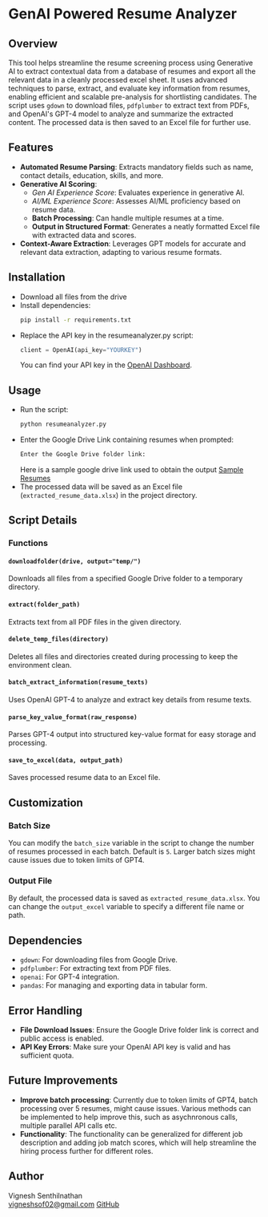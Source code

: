 ﻿# GenAI Powered Resume Analyzer

## Overview
This tool helps streamline the resume screening process using Generative AI to extract contextual data from a database of resumes and export all the relevant data in a cleanly processed excel sheet. It uses advanced techniques to parse, extract, and evaluate key information from resumes, enabling efficient and scalable pre-analysis for shortlisting candidates. The script uses `gdown` to download files, `pdfplumber` to extract text from PDFs, and OpenAI's GPT-4 model to analyze and summarize the extracted content. The processed data is then saved to an Excel file for further use.

## Features 
- **Automated Resume Parsing**: Extracts mandatory fields such as name, contact details, education, skills, and more.
- **Generative AI Scoring**:
  - *Gen AI Experience Score*: Evaluates experience in generative AI.
  - *AI/ML Experience Score*: Assesses AI/ML proficiency based on resume data.
  - **Batch Processing**: Can handle multiple resumes at a time. 
  - **Output in Structured Format**: Generates a neatly formatted Excel file with extracted data and scores.
- **Context-Aware Extraction**: Leverages GPT models for accurate and relevant data extraction, adapting to various resume formats.

## Installation
- Download all files from the drive
- Install dependencies:
	```bash
    pip install -r requirements.txt
    ```
- Replace the API key in the resumeanalyzer.py script: 
    ```python
    client = OpenAI(api_key="YOURKEY")
    ```
    You can find your API key in the [OpenAI Dashboard](https://platform.openai.com/).

## Usage
- Run the script:
    ```bash
    python resumeanalyzer.py
    ```
- Enter the Google Drive Link containing resumes when prompted:
    ```bash
    Enter the Google Drive folder link:
    ```
    Here is a sample google drive link used to obtain the output [Sample Resumes](https://drive.google.com/drive/folders/1XssD2tFQ_oQH1cm_Gjzcj8-NS5rIVoSI?usp=drive_link)
- The processed data will be saved as an Excel file (`extracted_resume_data.xlsx`) in the project directory.

## Script Details

### Functions
#### `downloadfolder(drive, output="temp/")`

Downloads all files from a specified Google Drive folder to a temporary directory.

#### `extract(folder_path)`

Extracts text from all PDF files in the given directory.

#### `delete_temp_files(directory)`

Deletes all files and directories created during processing to keep the environment clean.

#### `batch_extract_information(resume_texts)`

Uses OpenAI GPT-4 to analyze and extract key details from resume texts.

#### `parse_key_value_format(raw_response)`

Parses GPT-4 output into structured key-value format for easy storage and processing.

#### `save_to_excel(data, output_path)`

Saves processed resume data to an Excel file.

## Customization

### Batch Size

You can modify the `batch_size` variable in the script to change the number of resumes processed in each batch. Default is `5`. Larger batch sizes might cause issues due to token limits of GPT4. 

### Output File

By default, the processed data is saved as `extracted_resume_data.xlsx`. You can change the `output_excel` variable to specify a different file name or path.

## Dependencies

-   `gdown`: For downloading files from Google Drive.
-   `pdfplumber`: For extracting text from PDF files.
-   `openai`: For GPT-4 integration.
-   `pandas`: For managing and exporting data in tabular form.

## Error Handling

-   **File Download Issues**: Ensure the Google Drive folder link is correct and public access is enabled.
-   **API Key Errors**: Make sure your OpenAI API key is valid and has sufficient quota.

## Future Improvements
- **Improve batch processing**:  Currently due to token limits of GPT4, batch processing over 5 resumes, might cause issues. Various methods can be implemented to help improve this, such as asychnronous calls, multiple parallel API calls etc.
- **Functionality**: The functionality can be generalized for different job description and adding job match scores, which will help streamline the hiring process further for different roles. 
## Author

Vignesh Senthilnathan  
vigneshsof02@gmail.com 
[GitHub](https://github.com/senduz)
